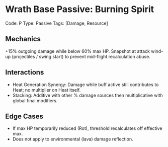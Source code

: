 # Wrath Base Passive: Burning Spirit

Code: P
Type: Passive
Tags: [Damage, Resource]

## Mechanics
+15% outgoing damage while below 60% max HP. Snapshot at attack wind-up (projectiles / swing start) to prevent mid-flight recalculation abuse.

## Interactions
- Heat Generation Synergy: Damage while buff active still contributes to Heat; no multiplier on Heat itself.
- Stacking: Additive with other % damage sources then multiplicative with global final modifiers.

## Edge Cases
- If max HP temporarily reduced (Rot), threshold recalculates off effective max.
- Does not apply to environmental (lava) damage reflection.
